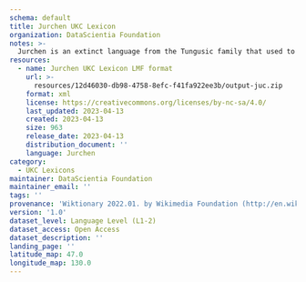 ```yaml
---
schema: default
title: Jurchen UKC Lexicon
organization: DataScientia Foundation
notes: >-
  Jurchen is an extinct language from the Tungusic family that used to be spoken in Eurasia. The UKC Lexicon of Jurchen is represented as a lexico-semantic network. It consists of words, word senses, synsets, as well as sense-level and synset-level relationships
resources:
  - name: Jurchen UKC Lexicon LMF format
    url: >-
      resources/12d46030-db98-4758-8efc-f41fa922ee3b/output-juc.zip
    format: xml
    license: https://creativecommons.org/licenses/by-nc-sa/4.0/
    last_updated: 2023-04-13
    created: 2023-04-13
    size: 963
    release_date: 2023-04-13
    distribution_document: ''
    language: Jurchen
category:
  - UKC Lexicons
maintainer: DataScientia Foundation
maintainer_email: ''
tags: ''
provenance: 'Wiktionary 2022.01. by Wikimedia Foundation (http://en.wiktionary.org); Princeton WordNet 2.1 by Princeton University (https://wordnet.princeton.edu)'
version: '1.0'
dataset_level: Language Level (L1-2)
dataset_access: Open Access
dataset_description: ''
landing_page: ''
latitude_map: 47.0
longitude_map: 130.0
---
```

